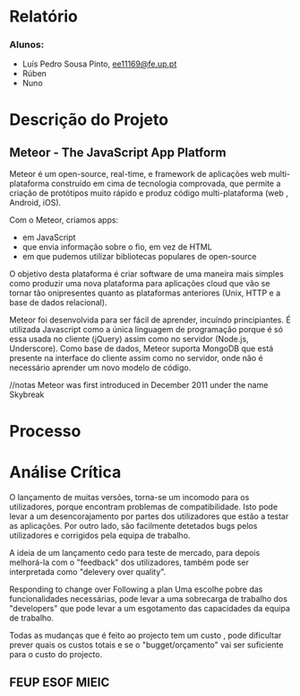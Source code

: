 # Relatório

### Alunos:
* Luís Pedro Sousa Pinto, ee11169@fe.up.pt
* Rúben
* Nuno

# Descrição do Projeto

## Meteor - The JavaScript App Platform

Meteor é um open-source, real-time, e framework de aplicações web multi-plataforma construído em cima de tecnologia comprovada,
que permite a criação de protótipos muito rápido e produz código multi-plataforma (web , Android, iOS).

Com o Meteor, criamos apps:

* em JavaScript
* que envia informação sobre o fio, em vez de HTML
* em que pudemos utilizar bibliotecas populares de open-source

O objetivo desta plataforma é criar software de uma maneira mais simples como produzir uma nova plataforma para aplicações cloud
que vão se tornar tão onipresentes quanto as plataformas anteriores (Unix, HTTP e a base de dados relacional). 

Meteor foi desenvolvida para ser fácil de aprender, incuíndo principiantes. É utilizada Javascript como a única linguagem de programação porque é só essa usada no cliente (jQuery) assim como no servidor (Node.js, Underscore). Como base de dados, Meteor suporta MongoDB que está presente na interface do cliente assim como no servidor, onde não é necessário aprender um novo modelo de código.

//notas
Meteor was first introduced in December 2011 under the name Skybreak

# Processo
# Análise Crítica
O lançamento de muitas versões, torna-se um incomodo para os utilizadores, porque encontram problemas de compatibilidade. Isto pode levar a um desencorajamento por partes dos utilizadores que estão a testar as aplicações. Por outro lado, são facilmente detetados bugs pelos utilizadores e corrigidos pela equipa de trabalho.

A ideia de um lançamento cedo para teste de mercado, para depois melhorá-la com o "feedback" dos utilizadores, também pode ser interpretada como "delevery over quality".

Responding to change over Following a plan
Uma escolhe pobre das funcionalidades necessárias, pode levar a uma sobrecarga de trabalho dos "developers" que pode levar a um esgotamento das capacidades da equipa de trabalho.

Todas as mudanças que é feito ao projecto tem um custo , pode dificultar prever quais os custos totais e se o "bugget/orçamento" vai ser suficiente para o custo do projecto.

## FEUP ESOF  MIEIC
